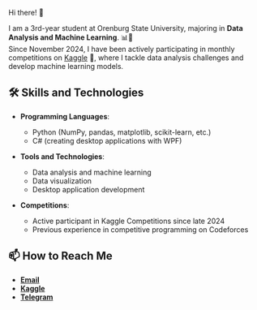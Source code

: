 Hi there! 👋

I am a 3rd-year student at Orenburg State University, majoring in **Data Analysis and Machine Learning**. 📊🤖  
Since November 2024, I have been actively participating in monthly competitions on [Kaggle](https://www.kaggle.com/sindik) 🚀, where I tackle data analysis challenges and develop machine learning models.

## 🛠️ Skills and Technologies

- **Programming Languages**:
  - Python (NumPy, pandas, matplotlib, scikit-learn, etc.)
  - C# (creating desktop applications with WPF)

- **Tools and Technologies**:
  - Data analysis and machine learning
  - Data visualization
  - Desktop application development

- **Competitions**:
  - Active participant in Kaggle Competitions since late 2024
  - Previous experience in competitive programming on Codeforces

## 📫 How to Reach Me
- [**Email**](mailto:sindereve850live@gmail.com)  
- [**Kaggle**](https://www.kaggle.com/sindik)
- [**Telegram**](https://t.me/andrySin)
